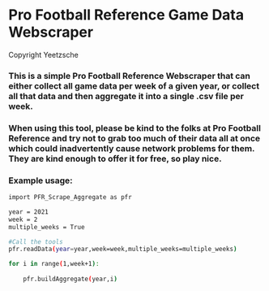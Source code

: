 # Pro Football Reference Game Data Webscraper
Copyright Yeetzsche

### This is a simple Pro Football Reference Webscraper that can either collect all game data per week of a given year, or collect all that data and then aggregate it into a single .csv file per week.

### When using this tool, please be kind to the folks at Pro Football Reference and try not to grab too much of their data all at once which could inadvertently cause network problems for them. They are kind enough to offer it for free, so play nice.

### Example usage:
```Bash
import PFR_Scrape_Aggregate as pfr

year = 2021
week = 2
multiple_weeks = True

#Call the tools
pfr.readData(year=year,week=week,multiple_weeks=multiple_weeks)

for i in range(1,week+1):
    
    pfr.buildAggregate(year,i)

```
